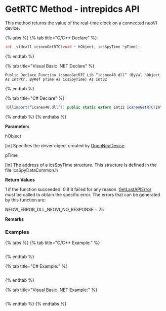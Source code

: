 # GetRTC Method - intrepidcs API

This method returns the value of the real-time clock on a connected neoVI device.

{% tabs %}
{% tab title="C/C++ Declare" %}
```cpp
int _stdcall icsneoGetRTC(void * hObject, icsSpyTime *pTime);
```
{% endtab %}

{% tab title="Visual Basic .NET Declare" %}
```vbnet
Public Declare Function icsneoGetRTC Lib “icsneo40.dll” (ByVal hObject As IntPtr, ByRef pTime As icsSpyTime) As Int32
```
{% endtab %}

{% tab title="C# Declare" %}
```csharp
[DllImport(“icsneo40.dll”)] public static extern Int32 icsneoGetRTC(IntPtr hObject, ref icsSpyTime pTime);
```
{% endtab %}
{% endtabs %}

**Parameters**

hObject

\[in] Specifies the driver object created by [OpenNeoDevice](../../basic-functions-overview-intrepidcs-api/openneodevice-method-intrepidcs-api.md).

pTime

\[in] The address of a icsSpyTime structure. This structure is defined in the file icsSpyDataCommon.h

**Return Values**

1 if the function succeeded. 0 if it failed for any reason. [GetLastAPIError](../../error-functions-overview-intrepidcs-api/getlastapierror-method-intrepidcs-api.md) must be called to obtain the specific error. The errors that can be generated by this function are:

NEOVI\_ERROR\_DLL\_NEOVI\_NO\_RESPONSE = 75

**Remarks**

### Examples

{% tabs %}
{% tab title="C/C++ Example:" %}
```
```
{% endtab %}

{% tab title="C# Example:" %}
```
```
{% endtab %}

{% tab title="Visual Basic .NET Example:" %}
```
```
{% endtab %}
{% endtabs %}
